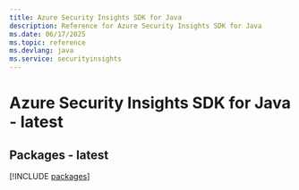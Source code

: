 ```yaml
---
title: Azure Security Insights SDK for Java
description: Reference for Azure Security Insights SDK for Java
ms.date: 06/17/2025
ms.topic: reference
ms.devlang: java
ms.service: securityinsights
---
```

# Azure Security Insights SDK for Java - latest
## Packages - latest
[!INCLUDE [packages](security-insights-index.md)]